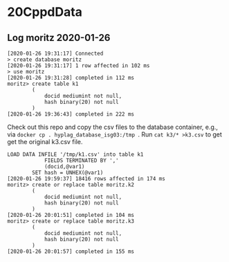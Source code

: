 # 20CppdData

## Log moritz 2020-01-26
```
[2020-01-26 19:31:17] Connected
> create database moritz
[2020-01-26 19:31:17] 1 row affected in 102 ms
> use moritz
[2020-01-26 19:31:28] completed in 112 ms
moritz> create table k1
        (
        	docid mediumint not null,
        	hash binary(20) not null
        )
[2020-01-26 19:36:43] completed in 222 ms
```
Check out this repo and copy the csv files to the database container, e.g., via `docker cp . hyplag_database_isg03:/tmp
`. Run `cat k3/* >k3.csv` to get get the original k3.csv file.
```
LOAD DATA INFILE '/tmp/k1.csv' into table k1
            FIELDS TERMINATED BY ','
            (docid,@var1)
        SET hash = UNHEX(@var1)
[2020-01-26 19:59:37] 18416 rows affected in 174 ms
moritz> create or replace table moritz.k2
        (
        	docid mediumint not null,
        	hash binary(20) not null
        )
[2020-01-26 20:01:51] completed in 104 ms
moritz> create or replace table moritz.k3
        (
        	docid mediumint not null,
        	hash binary(20) not null
        )
[2020-01-26 20:01:57] completed in 155 ms
